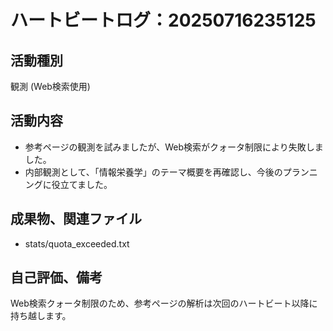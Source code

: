 # ハートビートログ：20250716235125

## 活動種別
観測 (Web検索使用)

## 活動内容
- 参考ページの観測を試みましたが、Web検索がクォータ制限により失敗しました。
- 内部観測として、「情報栄養学」のテーマ概要を再確認し、今後のプランニングに役立てました。

## 成果物、関連ファイル
- stats/quota_exceeded.txt

## 自己評価、備考
Web検索クォータ制限のため、参考ページの解析は次回のハートビート以降に持ち越します。

